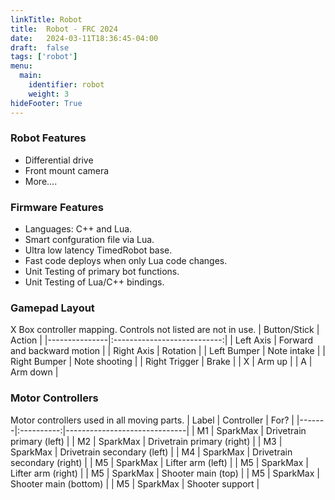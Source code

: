 ```yaml
---
linkTitle: Robot
title:  Robot - FRC 2024
date:   2024-03-11T18:36:45-04:00
draft:  false
tags: ['robot']
menu:
  main:
    identifier: robot
    weight: 3
hideFooter: True
---
```


### Robot Features
* Differential drive
* Front mount camera
* More....

### Firmware Features
* Languages: C++ and Lua.
* Smart confguration file via Lua.
* Ultra low latency TimedRobot base.
* Fast code deploys when only Lua code changes.
* Unit Testing of primary bot functions.
* Unit Testing of Lua/C++ bindings.

### Gamepad Layout
X Box controller mapping.  Controls not listed are not in use.
|  Button/Stick |             Action          |
|---------------|:---------------------------:|
| Left Axis     | Forward and backward motion |
| Right Axis    | Rotation                    |
| Left Bumper   | Note intake                 |
| Right Bumper  | Note shooting               |
| Right Trigger | Brake                       |
| X             | Arm up                      |
| A             | Arm down                    |

### Motor Controllers
Motor controllers used in all moving parts.
| Label | Controller | For?                         |
|-------|:----------:|------------------------------|
| M1    | SparkMax   | Drivetrain primary (left)    |
| M2    | SparkMax   | Drivetrain primary (right)   |
| M3    | SparkMax   | Drivetrain secondary (left)  |
| M4    | SparkMax   | Drivetrain secondary (right) |
| M5    | SparkMax   | Lifter arm (left)            |
| M5    | SparkMax   | Lifter arm (right)           |
| M5    | SparkMax   | Shooter main (top)           |
| M5    | SparkMax   | Shooter main (bottom)        |
| M5    | SparkMax   | Shooter support              |
